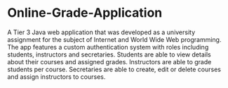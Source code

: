 # Online-Grade-Application

A Tier 3 Java web application that was developed as a university assignment for the subject of Internet and World Wide Web programming.
The app features a custom authentication system with roles including students, instructors and secretaries. 
Students are able to view details about their courses and assigned grades.
Instructors are able to grade students per course. Secretaries are able to create, edit or delete courses and assign instructors to courses.
